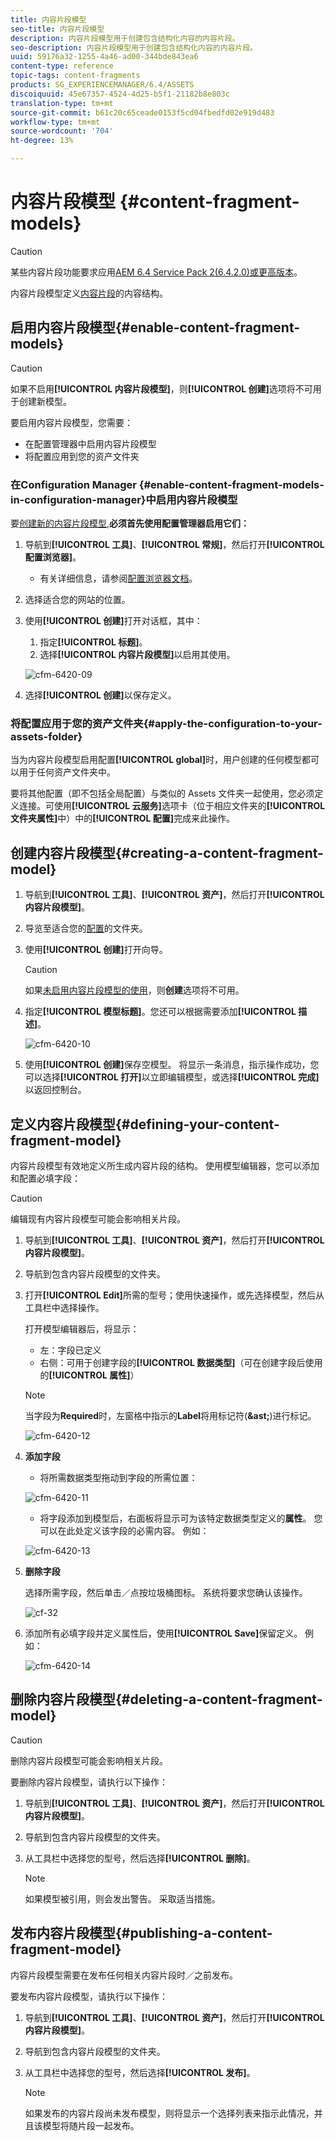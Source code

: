 ```yaml
---
title: 内容片段模型
seo-title: 内容片段模型
description: 内容片段模型用于创建包含结构化内容的内容片段。
seo-description: 内容片段模型用于创建包含结构化内容的内容片段。
uuid: 59176a32-1255-4a46-ad00-344bde843ea6
content-type: reference
topic-tags: content-fragments
products: SG_EXPERIENCEMANAGER/6.4/ASSETS
discoiquuid: 45e67357-4524-4d25-b5f1-21182b8e803c
translation-type: tm+mt
source-git-commit: b61c20c65ceade0153f5cd04fbedfd02e919d483
workflow-type: tm+mt
source-wordcount: '704'
ht-degree: 13%

---
```



# 内容片段模型 {#content-fragment-models}

>[!CAUTION]
>
>某些内容片段功能要求应用[AEM 6.4 Service Pack 2(6.4.2.0)或更高版本](../release-notes/sp-release-notes.md)。

内容片段模型定义[内容片段](content-fragments.md)的内容结构。

## 启用内容片段模型{#enable-content-fragment-models}

>[!CAUTION]
>
>如果不启用&#x200B;**[!UICONTROL 内容片段模型]**，则&#x200B;**[!UICONTROL 创建]**&#x200B;选项将不可用于创建新模型。

要启用内容片段模型，您需要：

* 在配置管理器中启用内容片段模型
* 将配置应用到您的资产文件夹

### 在Configuration Manager {#enable-content-fragment-models-in-configuration-manager}中启用内容片段模型

要[创建新的内容片段模型](#creating-a-content-fragment-model),**必须首先使用配置管理器启用它们：**

1. 导航到&#x200B;**[!UICONTROL 工具]**、**[!UICONTROL 常规]**，然后打开&#x200B;**[!UICONTROL 配置浏览器]**。
   * 有关详细信息，请参阅[配置浏览器文档](/help/sites-administering/configurations.md)。
1. 选择适合您的网站的位置。
1. 使用&#x200B;**[!UICONTROL 创建]**&#x200B;打开对话框，其中：

   1. 指定&#x200B;**[!UICONTROL 标题]**。
   1. 选择&#x200B;**[!UICONTROL 内容片段模型]**&#x200B;以启用其使用。

   ![cfm-6420-09](assets/cfm-6420-09.png)

1. 选择&#x200B;**[!UICONTROL 创建]**&#x200B;以保存定义。

### 将配置应用于您的资产文件夹{#apply-the-configuration-to-your-assets-folder}

当为内容片段模型启用配置&#x200B;**[!UICONTROL global]**&#x200B;时，用户创建的任何模型都可以用于任何资产文件夹中。

要将其他配置（即不包括全局配置）与类似的 Assets 文件夹一起使用，您必须定义连接。可使用&#x200B;**[!UICONTROL 云服务]**&#x200B;选项卡（位于相应文件夹的&#x200B;**[!UICONTROL 文件夹属性]**&#x200B;中）中的&#x200B;**[!UICONTROL 配置]**&#x200B;完成来此操作。

## 创建内容片段模型{#creating-a-content-fragment-model}

1. 导航到&#x200B;**[!UICONTROL 工具]**、**[!UICONTROL 资产]**，然后打开&#x200B;**[!UICONTROL 内容片段模型]**。
1. 导览至适合您的[配置](#enable-content-fragment-models)的文件夹。
1. 使用&#x200B;**[!UICONTROL 创建]**&#x200B;打开向导。

   >[!CAUTION]
   >
   >如果[未启用内容片段模型的使用](#enable-content-fragment-models)，则&#x200B;**创建**&#x200B;选项将不可用。

1. 指定&#x200B;**[!UICONTROL 模型标题]**。您还可以根据需要添加&#x200B;**[!UICONTROL 描述]**。

   ![cfm-6420-10](assets/cfm-6420-10.png)

1. 使用&#x200B;**[!UICONTROL 创建]**&#x200B;保存空模型。 将显示一条消息，指示操作成功，您可以选择&#x200B;**[!UICONTROL 打开]**&#x200B;以立即编辑模型，或选择&#x200B;**[!UICONTROL 完成]**&#x200B;以返回控制台。

## 定义内容片段模型{#defining-your-content-fragment-model}

内容片段模型有效地定义所生成内容片段的结构。 使用模型编辑器，您可以添加和配置必填字段：

>[!CAUTION]
>
>编辑现有内容片段模型可能会影响相关片段。

1. 导航到&#x200B;**[!UICONTROL 工具]**、**[!UICONTROL 资产]**，然后打开&#x200B;**[!UICONTROL 内容片段模型]**。

1. 导航到包含内容片段模型的文件夹。
1. 打开&#x200B;**[!UICONTROL Edit]**&#x200B;所需的型号；使用快速操作，或先选择模型，然后从工具栏中选择操作。

   打开模型编辑器后，将显示：

   * 左：字段已定义
   * 右侧：可用于创建字段的&#x200B;**[!UICONTROL 数据类型]**（可在创建字段后使用的&#x200B;**[!UICONTROL 属性]**）

   >[!NOTE]
   >
   >当字段为&#x200B;**Required**&#x200B;时，左窗格中指示的&#x200B;**Label**&#x200B;将用标记符(**&amp;ast;**)进行标记。

   ![cfm-6420-12](assets/cfm-6420-12.png)

1. **添加字段**

   * 将所需数据类型拖动到字段的所需位置：

   ![cfm-6420-11](assets/cfm-6420-11.png)

   * 将字段添加到模型后，右面板将显示可为该特定数据类型定义的&#x200B;**属性**。 您可以在此处定义该字段的必需内容。 例如：

   ![cfm-6420-13](assets/cfm-6420-13.png)

1. **删除字段**

   选择所需字段，然后单击／点按垃圾桶图标。 系统将要求您确认该操作。

   ![cf-32](assets/cf-32.png)

1. 添加所有必填字段并定义属性后，使用&#x200B;**[!UICONTROL Save]**&#x200B;保留定义。 例如：

   ![cfm-6420-14](assets/cfm-6420-14.png)

## 删除内容片段模型{#deleting-a-content-fragment-model}

>[!CAUTION]
>
>删除内容片段模型可能会影响相关片段。

要删除内容片段模型，请执行以下操作：

1. 导航到&#x200B;**[!UICONTROL 工具]**、**[!UICONTROL 资产]**，然后打开&#x200B;**[!UICONTROL 内容片段模型]**。

1. 导航到包含内容片段模型的文件夹。
1. 从工具栏中选择您的型号，然后选择&#x200B;**[!UICONTROL 删除]**。

   >[!NOTE]
   >
   >如果模型被引用，则会发出警告。 采取适当措施。

## 发布内容片段模型{#publishing-a-content-fragment-model}

内容片段模型需要在发布任何相关内容片段时／之前发布。

要发布内容片段模型，请执行以下操作：

1. 导航到&#x200B;**[!UICONTROL 工具]**、**[!UICONTROL 资产]**，然后打开&#x200B;**[!UICONTROL 内容片段模型]**。

1. 导航到包含内容片段模型的文件夹。
1. 从工具栏中选择您的型号，然后选择&#x200B;**[!UICONTROL 发布]**。

   >[!NOTE]
   >
   >如果发布的内容片段尚未发布模型，则将显示一个选择列表来指示此情况，并且该模型将随片段一起发布。

